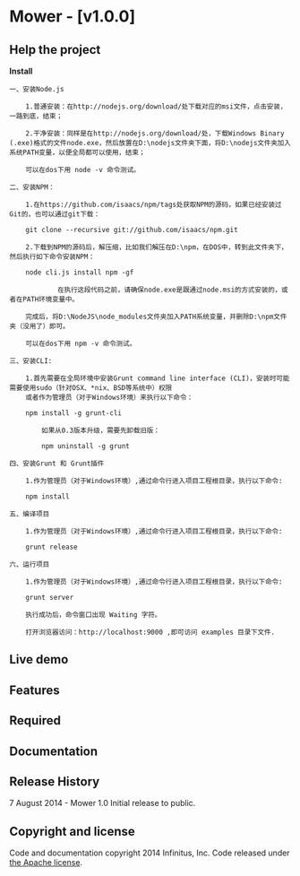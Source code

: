 # Mower  - [v1.0.0]


## Help the project
__Install__

    一、安装Node.js

        1.普通安装：在http://nodejs.org/download/处下载对应的msi文件，点击安装，一路到底，结束；

        2.干净安装：同样是在http://nodejs.org/download/处，下载Windows Binary (.exe)格式的文件node.exe，然后放置在D:\nodejs文件夹下面，将D:\nodejs文件夹加入系统PATH变量，以便全局都可以使用，结束；

        可以在dos下用 node -v 命令测试。

    二、安装NPM：

        1.在https://github.com/isaacs/npm/tags处获取NPM的源码，如果已经安装过Git的，也可以通过git下载：

        git clone --recursive git://github.com/isaacs/npm.git

        2.下载到NPM的源码后，解压缩，比如我们解压在D:\npm，在DOS中，转到此文件夹下，然后执行如下命令安装NPM：

        node cli.js install npm -gf

				在执行这段代码之前，请确保node.exe是跟通过node.msi的方式安装的，或者在PATH环境变量中。
				
        完成后，将D:\NodeJS\node_modules文件夹加入PATH系统变量，并删除D:\npm文件夹（没用了）即可。

        可以在dos下用 npm -v 命令测试。

    三、安装CLI:

        1.首先需要在全局环境中安装Grunt command line interface (CLI)，安装时可能需要使用sudo（针对OSX、*nix、BSD等系统中）权限
        或者作为管理员（对于Windows环境）来执行以下命令：

        npm install -g grunt-cli

            如果从0.3版本升级，需要先卸载旧版：

            npm uninstall -g grunt

    四、安装Grunt 和 Grunt插件

        1.作为管理员（对于Windows环境）,通过命令行进入项目工程根目录，执行以下命令:

        npm install

    五、编译项目

        1.作为管理员（对于Windows环境）,通过命令行进入项目工程根目录，执行以下命令:

        grunt release

    六、运行项目

        1.作为管理员（对于Windows环境）,通过命令行进入项目工程根目录，执行以下命令:

        grunt server

        执行成功后，命令窗口出现 Waiting 字符。

        打开浏览器访问：http://localhost:9000 ,即可访问 examples 目录下文件.

## Live demo



## Features


## Required


## Documentation


## Release History
7 August 2014 - Mower 1.0
Initial release to public.

    
## Copyright and license

Code and documentation copyright 2014 Infinitus, Inc. Code released under [the Apache license](LICENSE).

